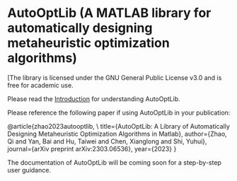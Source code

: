# AutoOptLib (A MATLAB library for automatically designing metaheuristic optimization algorithms)

[The library is licensed under the GNU General Public License v3.0 and is free for academic use.

Please read the [Introduction](https://arxiv.org/abs/2303.06536) for understanding AutoOptLib.

Please reference the following paper if using AutoOptLib in your publication:

@article{zhao2023autooptlib, \\
  title={AutoOptLib: A Library of Automatically Designing Metaheuristic Optimization Algorithms in Matlab},
  author={Zhao, Qi and Yan, Bai and Hu, Taiwei and Chen, Xianglong and Shi, Yuhui},
  journal={arXiv preprint 	arXiv:2303.06536}, 
  year={2023}
  }
 
 The documentation of AutoOptLib will be coming soon for a step-by-step user guidance.
